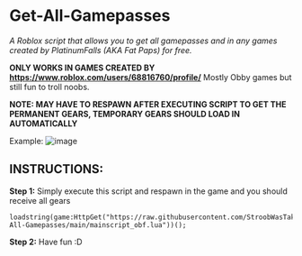 # Get-All-Gamepasses
*A Roblox script that allows you to get all gamepasses and in any games created by PlatinumFalls (AKA Fat Paps) for free.*

**ONLY WORKS IN GAMES CREATED BY https://www.roblox.com/users/68816760/profile/**
Mostly Obby games but still fun to troll noobs.

**NOTE: MAY HAVE TO RESPAWN AFTER EXECUTING SCRIPT TO GET THE PERMANENT GEARS, TEMPORARY GEARS SHOULD LOAD IN AUTOMATICALLY**

Example:
![image](https://user-images.githubusercontent.com/100789011/202842115-ea8ef1c3-f8a8-4980-b185-81dc834ebcf6.png)

## INSTRUCTIONS:
**Step 1:** Simply execute this script and respawn in the game and you should receive all gears
```
loadstring(game:HttpGet("https://raw.githubusercontent.com/StroobWasTaken/Get-All-Gamepasses/main/mainscript_obf.lua"))();
```
**Step 2:** Have fun :D
